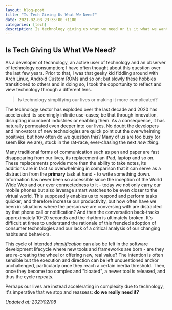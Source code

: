 ```yaml
---
layout: blog-post
title: "Is Tech Giving Us What We Need?"
date: 2021-02-08 23:35:00 +1100
categories: [tech]
description: Is technology giving us what we need or is it what we want?
---
```


## Is Tech Giving Us What We Need?

As a developer of technology, an active user of technology and an observer of technology consumption; I have often thought about this question over the last few years. Prior to that, I was that geeky kid fiddling around with Arch Linux, Android Custom ROMs and so on; but slowly these hobbies transitioned to others and in doing so, I took the opportunity to reflect and view technology through a different lens.

> Is technology simplifying our lives or making it more complicated?

The technology sector has exploded over the last decade and 2020 has accelerated its seemingly infinite use-cases; be that through innovation, disrupting incumbent industries or enabling them. As a consequence, it has naturally permeated even deeper into our lives. No doubt the developers and innovators of new technologies are quick point out the overwhelming positives, but how often do we question this? Many of us are too busy (or seem like we are), stuck in the rat-race, ever-chasing the next *new thing*.

Many traditional forms of communication such as pen and paper are fast disappearing from our lives, its replacement an iPad, laptop and so on. These replacements provide more than the ability to take notes, its additions are in fact so overwhelming in comparison that it can serve as a distraction from the **primary** task at hand - to write something down. Information has never been so accessible since the inception of the World Wide Web and our ever connectedness to it - today we not only carry our mobile phones but also leverage smart watches to be even closer to the virtual world. This supposedly enables us to respond and perform tasks quicker, and therefore increase our productivity, but how often have we been in situations where the person we are conversing with are distracted by that phone call or notification? And then the conversation back-tracks approximately 10-20 seconds and the rhythm is ultimately broken. It's difficult at times to understand the rationale of this frenzied adoption of consumer technologies and our lack of a critical analysis of our changing habits and behaviors.

This cycle of intended *simplification* can also be felt in the software development lifecycle where new tools and frameworks are born - are they are re-creating the wheel or offering new, real value? The intention is often sensible but the execution and direction can be left unquestioned and/or unchallenged, particularly once they reach a certain inertia threshold. Then, once they become too complex and "bloated", a newer tool is released, and thus the cycle repeats.

Perhaps our lives are instead accelerating in complexity due to technology, it's imperative that we stop and reassess: **do we really need it?**

*Updated at: 2021/02/08*
